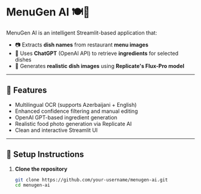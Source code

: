 # MenuGen AI 🍽️🤖

MenuGen AI is an intelligent Streamlit-based application that:
- 📷 Extracts **dish names** from restaurant **menu images**
- 🧠 Uses **ChatGPT** (OpenAI API) to retrieve **ingredients** for selected dishes
- 🎨 Generates **realistic dish images** using **Replicate's Flux-Pro model**

---

## 🚀 Features

- Multilingual OCR (supports Azerbaijani + English)
- Enhanced confidence filtering and manual editing
- OpenAI GPT-based ingredient generation
- Realistic food photo generation via Replicate AI
- Clean and interactive Streamlit UI

---

## 🔧 Setup Instructions

1. **Clone the repository**
   ```bash
   git clone https://github.com/your-username/menugen-ai.git
   cd menugen-ai
